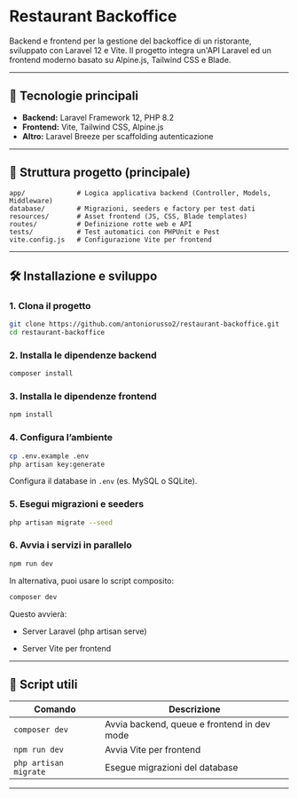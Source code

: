 # Restaurant Backoffice

Backend e frontend per la gestione del backoffice di un ristorante, sviluppato con Laravel 12 e Vite. Il progetto integra un'API Laravel ed un frontend moderno basato su Alpine.js, Tailwind CSS e Blade.

---

## 🚀 Tecnologie principali

-   **Backend:** Laravel Framework 12, PHP 8.2
-   **Frontend:** Vite, Tailwind CSS, Alpine.js
-   **Altro:** Laravel Breeze per scaffolding autenticazione

---

## 📁 Struttura progetto (principale)

```
app/             # Logica applicativa backend (Controller, Models, Middleware)
database/        # Migrazioni, seeders e factory per test dati
resources/       # Asset frontend (JS, CSS, Blade templates)
routes/          # Definizione rotte web e API
tests/           # Test automatici con PHPUnit e Pest
vite.config.js   # Configurazione Vite per frontend
```

---

## 🛠️ Installazione e sviluppo

### 1. Clona il progetto

```bash
git clone https://github.com/antoniorusso2/restaurant-backoffice.git
cd restaurant-backoffice
```

### 2. Installa le dipendenze backend

```bash
composer install
```

### 3. Installa le dipendenze frontend

```bash
npm install
```

### 4. Configura l’ambiente

```bash
cp .env.example .env
php artisan key:generate
```

Configura il database in `.env` (es. MySQL o SQLite).

### 5. Esegui migrazioni e seeders

```bash
php artisan migrate --seed
```

### 6. Avvia i servizi in parallelo

```bash
npm run dev
```

In alternativa, puoi usare lo script composito:

```bash
composer dev
```

Questo avvierà:

-   Server Laravel (php artisan serve)

-   Server Vite per frontend

---

## 🧪 Script utili

| Comando               | Descrizione                                 |
| --------------------- | ------------------------------------------- |
| `composer dev`        | Avvia backend, queue e frontend in dev mode |
| `npm run dev`         | Avvia Vite per frontend                     |
| `php artisan migrate` | Esegue migrazioni del database              |

---
